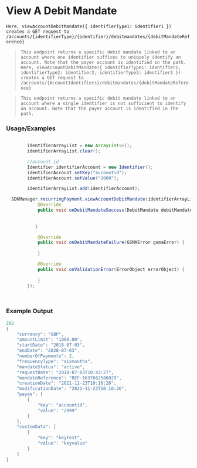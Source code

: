 # View A Debit Mandate

`Here, viewAccountDebitMandate({ identifierType1: identifier1 }) creates a GET request to /accounts/{identifierType}/{identifier}/debitmandates/{debitMandateReference}`

> `This endpoint returns a specific debit mandate linked to an account where one identifier suffices to uniquely identify an account. Note that the payer account is identified in the path.`
`Here, viewAccountDebitMandate({ identifierType1: identifier1, identifierType2: identifier2, identifierType3: identifier3 }) creates a GET request to /accounts/{AccountIdentifiers}/debitmandates/{debitMandateReference}`

> `This endpoint returns a specific debit mandate linked to an account where a single identifier is not sufficient to identify an account. Note that the payer account is identified in the path.`
### Usage/Examples

```java

        identifierArrayList = new ArrayList<>();
        identifierArrayList.clear();

        //account id
        Identifier identifierAccount = new Identifier();
        identifierAccount.setKey("accountid");
        identifierAccount.setValue("2000");

        identifierArrayList.add(identifierAccount);

```

```java
  SDKManager.recurringPayment.viewAccountDebitMandate(identifierArrayList, transactionRef, new DebitMandateInterface() {
            @Override
            public void onDebitMandateSuccess(DebitMandate debitMandate) {
     
            
           }

            @Override
            public void onDebitMandateFailure(GSMAError gsmaError) {
 
            }

            @Override
            public void onValidationError(ErrorObject errorObject) {
             
            }
        });




```

### Example Output

```java
202
{
    "currency": "GBP",
    "amountLimit": "1000.00",
    "startDate": "2018-07-03",
    "endDate": "2028-07-03",
    "numberOfPayments": 2,
    "frequencyType": "sixmonths",
    "mandateStatus": "active",
    "requestDate": "2018-07-03T10:43:27",
    "mandateReference": "REF-1637662586029",
    "creationDate": "2021-11-23T10:16:26",
    "modificationDate": "2021-11-23T10:16:26",
    "payee": [
        {
            "key": "accountid",
            "value": "2999"
        }
    ],
    "customData": [
        {
            "key": "keytest",
            "value": "keyvalue"
        }
    ]
}
```
